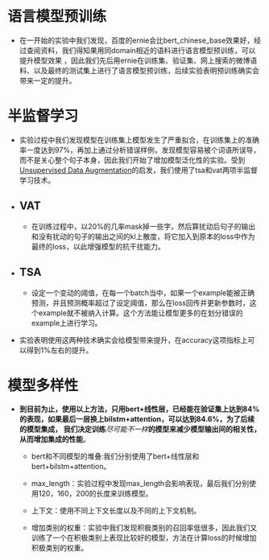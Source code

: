 # 语言模型预训练

- 在一开始的实验中我们发现，百度的ernie会比bert_chinese_base效果好，经过查阅资料，我们得知果用同domain相近的语料进行语言模型预训练，可以提升模型效果
，因此我们先后用ernie在训练集、验证集、网上搜索的微博语料、以及最终的测试集上进行了语言模型预训练，后续实验表明预训练确实会带来一定的提升。

# 半监督学习

+ 实验过程中我们发现模型在训练集上模型发生了严重拟合，在训练集上的准确率一度达到97%，再加上通过分析错误样例，发现模型容易被个词语所误导，而不是关心整个句子本身，因此我们开始了增加模型泛化性的实验。受到[Unsupervised Data Augmentation](https://github.com/google-research/uda)的启发，我们使用了tsa和vat两项半监督学习技术。

+ ## VAT
    
    - 在训练过程中，以20%的几率mask掉一些字，然后算扰动后句子的输出和没有扰动的句子的输出之间的kl上散度，将它加入到原本的loss中作为最终的loss，以此增强模型的抗干扰能力。

+ ## TSA
    
    - 设定一个变动的阈值，在每一个batch当中，如果一个example能被正确预测，并且预测概率超过了设定阈值，那么在loss回传并更新参数时，这个example就不被纳入计算。这个方法能让模型更多的在划分错误的example上进行学习。

+ 实验表明使用这两种技术确实会给模型带来提升，在accuracy这项指标上可以得到1%左右的提升。


# 模型多样性

+ **到目前为止，使用以上方法，只用bert+线性层，已经能在验证集上达到84%的表现，如果最后一层换上bilstm+attention，可以达到84.6%，为了后续的模型集成，
我们决定训练***尽可能不一样***的模型来减少模型输出间的相关性，从而增加集成的性能**。

  - bert和不同模型的堆叠:我们分别使用了bert+线性层和bert+bilstm+attention。

  - max_length：实验过程中发现max_length会影响表现，最后我们分别使用120，160，200的长度来训练模型。

  - 上下文：使用不同上下文长度以及不同的上下文机制。

  - 增加类别的权重：实验中我们发现积极类别的召回率低很多，因此我们又训练了一个在积极类别上表现比较好的模型，方法在计算loss的时候增加积极类别的权重。
